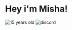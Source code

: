# Hey i'm Misha!

![15 years old](https://img.shields.io/badge/-15%20years%20old-090909?style=for-the-badge&logo=) ![discord](https://img.shields.io/badge/-w1ndr%231337-7289DA?style=for-the-badge&logo=discord&logoColor=white&logoWidth=30)
